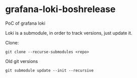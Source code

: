 # grafana-loki-boshrelease

PoC of grafana loki

Loki is a submodule, in order to track versions, just update it.

Clone:

```
git clone --recurse-submodules <repo>
```


Old git versions
```
git submodule update --init --recursive
```
